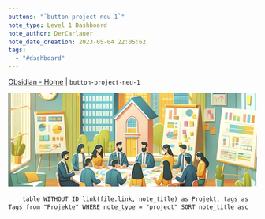 ```yaml
---
buttons: "`button-project-neu-1`"
note_type: Level 1 Dashboard
note_author: DerCarlauer
note_date_creation: 2023-05-04 22:05:62
tags:
  - "#dashboard"
---
```


[Obsidian - Home](../Obsidian%20Vault%20Administration/Obsidian%20-%20Home.md) | `button-project-neu-1`

![](../Obsidian%20Vault%20Administration/Obsidian%20-%20Bilder/projectmanagement.png)


```dataview
	table WITHOUT ID link(file.link, note_title) as Projekt, tags as Tags from "Projekte" WHERE note_type = "project" SORT note_title asc
```


